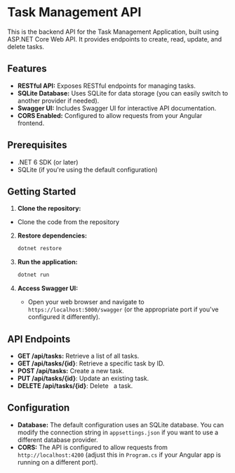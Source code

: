 # Task Management API

This is the backend API for the Task Management Application, built using ASP.NET Core Web API. It provides endpoints to create, read, update, and delete tasks.

## Features

*   **RESTful API:** Exposes RESTful endpoints for managing tasks.
*   **SQLite Database:** Uses SQLite for data storage (you can easily switch to another provider if needed).
*   **Swagger UI:** Includes Swagger UI for interactive API documentation.
*   **CORS Enabled:** Configured to allow requests from your Angular frontend.

## Prerequisites

*   .NET 6 SDK (or later) 
*   SQLite (if you're using the default configuration)

## Getting Started

1.  **Clone the repository:**
*  Clone the code from the repository 

2.  **Restore dependencies:**

    ```bash
    dotnet restore
    ```

3.  **Run the application:**

    ```bash
    dotnet run
    ```

4.  **Access Swagger UI:**

    *   Open your web browser and navigate to `https://localhost:5000/swagger` (or the appropriate port if you've configured it differently).

## API Endpoints

*   **GET /api/tasks:** Retrieve a list of all tasks.
*   **GET /api/tasks/{id}**: Retrieve a specific task by ID.
*   **POST /api/tasks:** Create a new task.
*   **PUT /api/tasks/{id}**: Update an existing task.
*   **DELETE /api/tasks/{id}**: Delete   
 a task.

## Configuration

*   **Database:** The default configuration uses an SQLite database. You can modify the connection string in `appsettings.json` if you want to use a different database provider.
*   **CORS:** The API is configured to allow requests from `http://localhost:4200` (adjust this in `Program.cs` if your Angular app is running on a different port).
